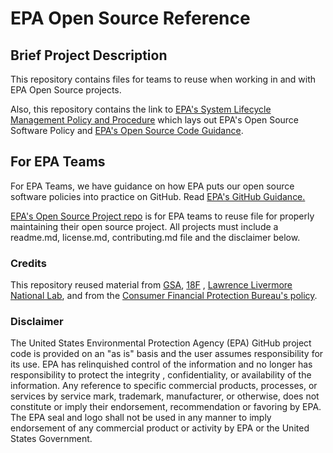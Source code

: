 # EPA Open Source Reference

## Brief Project Description

This repository contains files for teams to reuse when working in and with EPA Open Source projects.

Also, this repository contains the link
to [EPA's System Lifecycle Management Policy and Procedure](https://www.epa.gov/irmpoli8/policy-procedures-and-guidance-system-life-cycle-management-slcm)
which lays out EPA's Open Source Software Policy
and [EPA's Open Source Code Guidance](https://www.epa.gov/developers/open-source-software-and-epa-code-repository-requirements).

## For EPA Teams

For EPA Teams, we have guidance on how EPA puts our open source software policies into practice on GitHub.
Read [EPA's GitHub Guidance.](https://www.epa.gov/webguide/github-guidance)

[EPA's Open Source Project repo](https://github.com/USEPA/open-source-projects) is for EPA teams to reuse file for
properly maintaining their open source project. All projects must include a readme.md, license.md, contributing.md file
and the disclaimer below.

### Credits

This repository reused material
from [GSA](https://www.gsa.gov/), [18F](https://18f.gsa.gov/) , [Lawrence Livermore National Lab](https://www.llnl.gov/),
and from the [Consumer Financial Protection Bureau's policy](https://github.com/cfpb/source-code-policy).

### Disclaimer

The United States Environmental Protection Agency (EPA) GitHub project code is provided on an "as is" basis and the user
assumes responsibility for its use. EPA has relinquished control of the information and no longer has responsibility to
protect the integrity , confidentiality, or availability of the information. Any reference to specific commercial
products, processes, or services by service mark, trademark, manufacturer, or otherwise, does not constitute or imply
their endorsement, recommendation or favoring by EPA. The EPA seal and logo shall not be used in any manner to imply
endorsement of any commercial product or activity by EPA or the United States Government.
